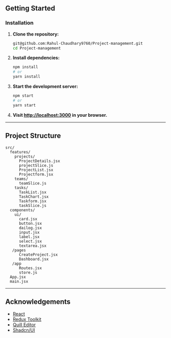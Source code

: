 
## Getting Started

### Installation

1. **Clone the repository:**
   ```bash
   git@github.com:Rahul-Chaudhary9760/Project-management.git
   cd Project-management
   ```

2. **Install dependencies:**
   ```bash
   npm install
   # or
   yarn install
   ```

3. **Start the development server:**
   ```bash
   npm start
   # or
   yarn start
   ```

4. **Visit [http://localhost:3000](http://localhost:5173) in your browser.**

---

## Project Structure

```
src/
  features/
    projects/
      ProjectDetails.jsx
      projectSlice.js
      ProjectList.jsx
      Projectform.jsx
    teams/
      teamSlice.js      
    tasks/
      TaskList.jsx
      TaskChart.jsx
      Taskform.jsx
      taskSlice.js
  components/
    ui/
      card.jsx
      button.jsx
      dailog.jsx
      input.jsx
      label.jsx
      select.jsx
      textarea.jsx
   /pages
      CreateProject.jsx
      Dashboard.jsx
   /app
      Routes.jsx
      store.js
  App.jsx
  main.jsx
```

---



## Acknowledgements

- [React](https://react.dev/)
- [Redux Toolkit](https://redux-toolkit.js.org/)
- [Quill Editor](https://quilljs.com/)
- [Shadcn/UI](https://ui.shadcn.com/)
